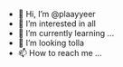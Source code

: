 - 👋 Hi, I’m @plaayyeer
- 👀 I’m interested in all
- 🌱 I’m currently learning ...
- 💞️ I’m looking tolla
- 📫 How to reach me ...

<!---
plaayyeer/plaayyeer is a ✨ special ✨ repository because its `README.md` (this file) appears on your GitHub profile.
You can click the Preview link to take a look at your changes.
--->
